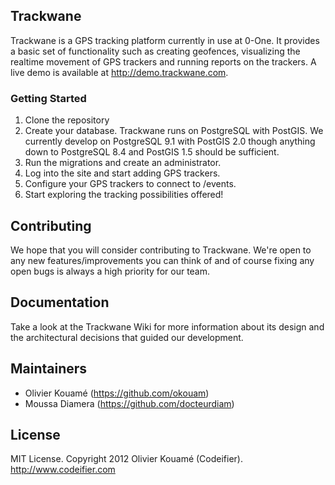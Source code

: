 ## Trackwane

Trackwane is a GPS tracking platform currently in use at 0-One. It provides a
basic set of functionality such as creating geofences, visualizing the realtime movement
of GPS trackers and running reports on the trackers. A live demo is available at http://demo.trackwane.com.

### Getting Started

1.  Clone the repository
2.  Create your database. Trackwane runs on PostgreSQL with PostGIS. We currently develop on PostgreSQL 9.1 with
PostGIS 2.0 though anything down to PostgreSQL 8.4 and PostGIS 1.5 should be sufficient.
3.  Run the migrations and create an administrator.
4.  Log into the site and start adding GPS trackers.
5.  Configure your GPS trackers to connect to /events.
6.  Start exploring the tracking possibilities offered!

Contributing
------------
We hope that you will consider contributing to Trackwane. We're open to any new features/improvements you can think of and
of course fixing any open bugs is always a high priority for our team.

Documentation
-------------
Take a look at the Trackwane Wiki for more information about its design and the architectural decisions that guided
our development.

Maintainers
-----------
* Olivier Kouamé (https://github.com/okouam)
* Moussa Diamera (https://github.com/docteurdiam)

License
-------
MIT License. Copyright 2012 Olivier Kouamé (Codeifier). http://www.codeifier.com



